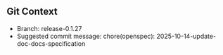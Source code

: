 ## Git Context

- Branch: release-0.1.27
- Suggested commit message: chore(openspec): 2025-10-14-update-doc-docs-specification
